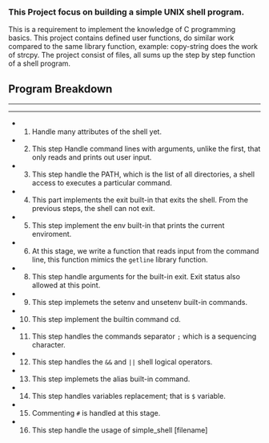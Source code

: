 ### This Project focus on building a simple UNIX shell program.

This is a requirement to implement the knowledge of C programming basics. This project contains defined user functions,
do similar work compared to the same library function, example: copy-string does the work of strcpy. The project consist of files, all sums up the step by step function of a shell program.


## Program Breakdown
-----------------------------------
-----------------------------------
 
* 1. Handle many attributes of the shell yet.

* 2. This step Handle command lines with arguments, unlike the first, that only reads and prints out user input.

* 3. This step handle the PATH, which is the list of all directories, a shell access to executes a particular command.

* 4. This part implements the exit built-in that exits the shell. From the previous steps, the shell can not exit.

* 5. This step implement the env built-in that prints the current enviroment.

* 6. At this stage, we write a function that reads input from the command line, this function mimics the `getline` library function.

* 8. This step handle arguments for the built-in exit. Exit status also allowed at this point.

* 9. This step implemets the setenv and unsetenv built-in commands.

* 10. This step implement the builtin command cd.

* 11. This step handles the commands separator `;` which is a sequencing character.

* 12. This step handles the `&&` and `||` shell logical operators.

* 13. This step implemets the alias built-in command.

* 14. This step handles variables replacement; that is `$` variable.

* 15. Commenting `#` is handled at this stage.

* 16. This step handle the usage of simple_shell [filename]
